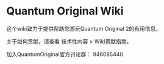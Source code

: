 # Quantum Original Wiki

这个wiki致力于提供帮助您游玩Quantum Original 2的有用信息。

关于如何贡献，请查看 技术性内容 > Wiki贡献指南。

加入QuantumOriginal官方讨论群： 946085440
